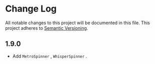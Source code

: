 # Change Log

All notable changes to this project will be documented in this file. This project adheres to [Semantic Versioning](http://semver.org/).

## 1.9.0

-   Add `MetroSpinner` , `WhisperSpinner` .
